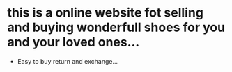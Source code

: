 # this is a online website fot selling and buying wonderfull shoes for you and your loved ones...
- Easy to buy return and exchange...
